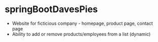 # springBootDavesPies
- Website for ficticious company - homepage, product page, contact page
- Ability to add or remove products/employees from a list (dynamic)
